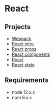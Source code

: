 # React

## Projects
* [Webpack](./0x00-Webpack/)
* [React intro](./0x01-react_intro/)
* [React props](./0x02-react_props/)
* [React components](./0x03-React_component/)
* [React ](./0x04-React_inline_styling/)
* [React state](./0x05-react_state/)

## Requirements
* node 12.x.x
* npm 6.x.x
